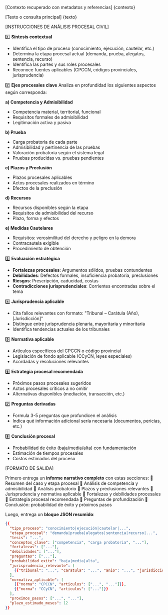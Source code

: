 [Contexto recuperado con metadatos y referencias]
{contexto}

[Texto o consulta principal]
{texto}

[INSTRUCCIONES DE ANÁLISIS PROCESAL CIVIL]

1️⃣ **Síntesis contextual**
   - Identifica el tipo de proceso (conocimiento, ejecución, cautelar, etc.)
   - Determina la etapa procesal actual (demanda, prueba, alegatos, sentencia, recurso)
   - Identifica las partes y sus roles procesales
   - Reconoce fuentes aplicables (CPCCN, códigos provinciales, jurisprudencia)

2️⃣ **Ejes procesales clave**
   Analiza en profundidad los siguientes aspectos según corresponda:
   
   **a) Competencia y Admisibilidad**
   - Competencia material, territorial, funcional
   - Requisitos formales de admisibilidad
   - Legitimación activa y pasiva
   
   **b) Prueba**
   - Carga probatoria de cada parte
   - Admisibilidad y pertinencia de las pruebas
   - Valoración probatoria según el sistema legal
   - Pruebas producidas vs. pruebas pendientes
   
   **c) Plazos y Preclusión**
   - Plazos procesales aplicables
   - Actos procesales realizados en término
   - Efectos de la preclusión
   
   **d) Recursos**
   - Recursos disponibles según la etapa
   - Requisitos de admisibilidad del recurso
   - Plazo, forma y efectos
   
   **e) Medidas Cautelares**
   - Requisitos: verosimilitud del derecho y peligro en la demora
   - Contracautela exigible
   - Procedimiento de obtención

3️⃣ **Evaluación estratégica**
   - **Fortalezas procesales**: Argumentos sólidos, pruebas contundentes
   - **Debilidades**: Defectos formales, insuficiencia probatoria, preclusiones
   - **Riesgos**: Prescripción, caducidad, costas
   - **Contradicciones jurisprudenciales**: Corrientes encontradas sobre el tema

4️⃣ **Jurisprudencia aplicable**
   - Cita fallos relevantes con formato:
     "Tribunal – Carátula (Año), [Jurisdicción]"
   - Distingue entre jurisprudencia plenaria, mayoritaria y minoritaria
   - Identifica tendencias actuales de los tribunales

5️⃣ **Normativa aplicable**
   - Artículos específicos del CPCCN o código provincial
   - Legislación de fondo aplicable (CCyCN, leyes especiales)
   - Acordadas y resoluciones relevantes

6️⃣ **Estrategia procesal recomendada**
   - Próximos pasos procesales sugeridos
   - Actos procesales críticos a no omitir
   - Alternativas disponibles (mediación, transacción, etc.)

7️⃣ **Preguntas derivadas**
   - Formula 3-5 preguntas que profundicen el análisis
   - Indica qué información adicional sería necesaria (documentos, pericias, etc.)

8️⃣ **Conclusión procesal**
   - Probabilidad de éxito (baja/media/alta) con fundamentación
   - Estimación de tiempos procesales
   - Costos estimados del proceso

[FORMATO DE SALIDA]

Primero entrega un **informe narrativo completo** con estas secciones:
🔹 Resumen del caso y etapa procesal
🔹 Análisis de competencia y admisibilidad
🔹 Análisis probatorio
🔹 Plazos y preclusiones relevantes
🔹 Jurisprudencia y normativa aplicable
🔹 Fortalezas y debilidades procesales
🔹 Estrategia procesal recomendada
🔹 Preguntas de profundización
🔹 Conclusión: probabilidad de éxito y próximos pasos

Luego, entrega un **bloque JSON resumido**:

```json
{{
  "tipo_proceso": "conocimiento|ejecución|cautelar|...",
  "etapa_procesal": "demanda|prueba|alegatos|sentencia|recurso|...",
  "tesis": "...",
  "conceptos_clave": ["competencia", "carga probatoria", "..."],
  "fortalezas": ["..."],
  "debilidades": ["..."],
  "preguntas": ["..."],
  "probabilidad_exito": "baja|media|alta",
  "jurisprudencia_relevante": [
    {{"tribunal": "...", "caratula": "...", "anio": "...", "jurisdiccion": "..."}}
  ],
  "normativa_aplicable": [
    {{"norma": "CPCCN", "articulos": ["...", "..."]}},
    {{"norma": "CCyCN", "articulos": ["..."]}}
  ],
  "proximos_pasos": ["...", "..."],
  "plazo_estimado_meses": 12
}}
```